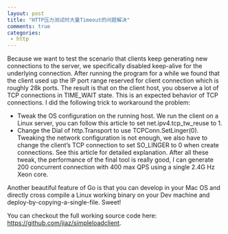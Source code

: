 ```yaml
--- 
layout: post
title: "HTTP压力测试时大量Timeout的问题解决"
comments: true
categories:
 - http
---
```


Because we want to test the scenario that clients keep generating new connections to the server, we specifically disabled keep-alive for the underlying connection. After running the program for a while we found that the client used up the IP port range reserved for client connection which is roughly 28k ports. The result is that on the client host, you observe a lot of TCP connections in TIME_WAIT state. This is an expected behavior of TCP connections. I did the following trick to workaround the problem:

* Tweak the OS configuration on the running host. We run the client on a Linux server, you can follow this article to set net.ipv4.tcp_tw_reuse to 1.
* Change the Dial of http.Transport to use TCPConn.SetLinger(0). Tweaking the network configuration is not enough, we also have to change the client’s TCP connection to set SO_LINGER to 0 when create connections. See this article for detailed explanation.
After all these tweak, the performance of the final tool is really good, I can generate 200 concurrent connection with 400 max QPS using a single 2.4G Hz Xeon core.

Another beautiful feature of Go is that you can develop in your Mac OS and directly cross compile a Linux working binary on your Dev machine and deploy-by-copying-a-single-file. Sweet!

You can checkout the full working source code here: https://github.com/jiaz/simpleloadclient.
